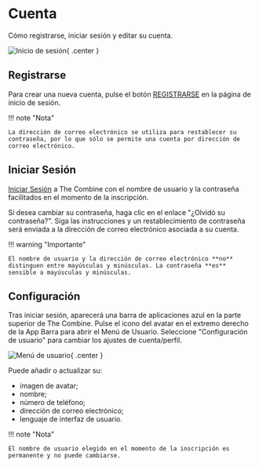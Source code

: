 # Cuenta

Cómo registrarse, iniciar sesión y editar su cuenta.

![Inicio de sesión](../images/login.png){ .center }

## Registrarse

Para crear una nueva cuenta, pulse el botón [REGISTRARSE](../../sign-up) en la página de inicio de sesión.

!!! note "Nota"

    La dirección de correo electrónico se utiliza para restablecer su contraseña, por lo que sólo se permite una cuenta por dirección de correo electrónico.

## Iniciar Sesión

[Iniciar Sesión](../../login) a The Combine con el nombre de usuario y la contraseña facilitados en el momento de la
inscripción.

Si desea cambiar su contraseña, haga clic en el enlace "¿Olvidó su contraseña?". Siga las instrucciones y un
restablecimiento de contraseña será enviada a la dirección de correo electrónico asociada a su cuenta.

!!! warning "Importante"

    El nombre de usuario y la dirección de correo electrónico **no** distinguen entre mayúsculas y minúsculas. La contraseña **es** sensible a mayúsculas y minúsculas.

## Configuración

Tras iniciar sesión, aparecerá una barra de aplicaciones azul en la parte superior de The Combine. Pulse el icono del
avatar en el extremo derecho de la App Barra para abrir el Menú de Usuario. Seleccione "Configuración de usuario" para
cambiar los ajustes de cuenta/perfil.

![Menú de usuario](../images/userMenu.png){ .center }

Puede añadir o actualizar su:

- imagen de avatar;
- nombre;
- número de teléfono;
- dirección de correo electrónico;
- lenguaje de interfaz de usuario.

!!! note "Nota"

    El nombre de usuario elegido en el momento de la inscripción es permanente y no puede cambiarse.
